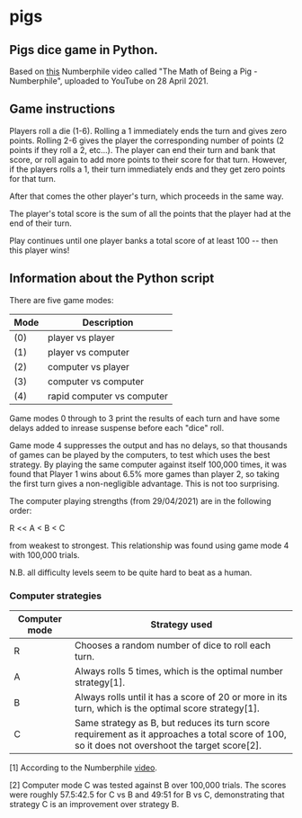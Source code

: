 # pigs
## Pigs dice game in Python.

Based on [this](https://www.youtube.com/watch?v=ULhRLGzoXQ0) Numberphile video 
called "The Math of Being a Pig - Numberphile",
uploaded to YouTube on 28 April 2021.

## Game instructions
Players roll a die (1-6). 
Rolling a 1 immediately ends the turn and gives zero points.
Rolling 2-6 gives the player the corresponding number of points 
(2 points if they roll a 2, etc...).
The player can end their turn and bank that score, 
or roll again to add more points to their score for that turn.
However, if the players rolls a 1, their turn immediately ends 
and they get zero points for that turn.

After that comes the other player's turn, which proceeds in the same way.

The player's total score is the sum of all the points that the player had at 
the end of their turn.

Play continues until one player banks a total score of at least 100 -- then 
this player wins!

## Information about the Python script

There are five game modes:

Mode | Description
---- | -----------
(0)  | player vs player
(1)  | player vs computer
(2)  | computer vs player
(3)  | computer vs computer
(4)  | rapid computer vs computer

Game modes 0 through to 3 print the results of each turn and have some delays 
added to inrease suspense before each "dice" roll.

Game mode 4 suppresses the output and has no delays, so that thousands of 
games can be played by the computers, to test which uses the best strategy.
By playing the same computer against itself 100,000 times, it was found that 
Player 1 wins about 6.5% more games than player 2, so taking the first turn 
gives a non-negligible advantage. This is not too surprising.

The computer playing strengths (from 29/04/2021) are in the following order:

R << A < B < C

from weakest to strongest. 
This relationship was found using game mode 4 with 100,000 trials.

N.B. all difficulty levels seem to be quite hard to beat as a human.

### Computer strategies 

Computer mode | Strategy used
------------- | -------------
R             | Chooses a random number of dice to roll each turn.
A             | Always rolls 5 times, which is the optimal number strategy[1].
B             | Always rolls until it has a score of 20 or more in its turn, which is the optimal score strategy[1].
C             | Same strategy as B, but reduces its turn score requirement as it approaches a total score of 100, so it does not overshoot the target score[2].


[1] According to the Numberphile 
[video](https://www.youtube.com/watch?v=ULhRLGzoXQ0).

[2] Computer mode C was tested against B over 100,000 trials. The scores were
roughly 57.5:42.5 for C vs B and 49:51 for B vs C, demonstrating that 
strategy C is an improvement over strategy B.
